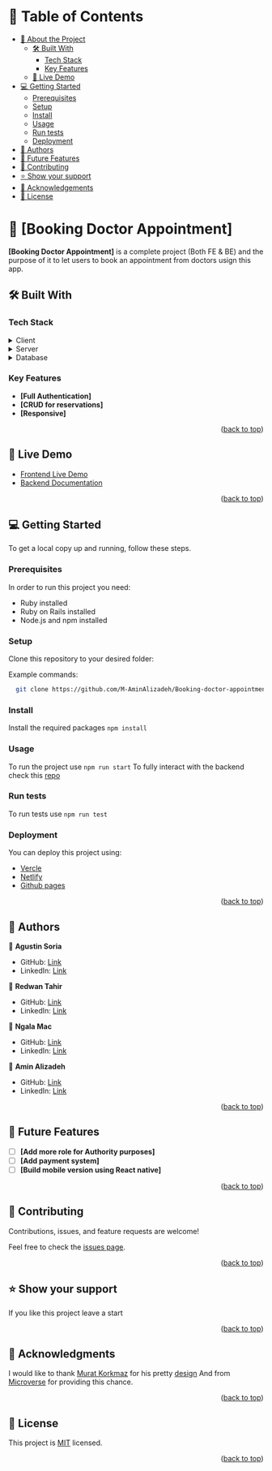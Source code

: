 # 📗 Table of Contents

- [📖 About the Project](#about-project)
  - [🛠 Built With](#built-with)
    - [Tech Stack](#tech-stack)
    - [Key Features](#key-features)
  - [🚀 Live Demo](#live-demo)
- [💻 Getting Started](#getting-started)
  - [Prerequisites](#prerequisites)
  - [Setup](#setup)
  - [Install](#install)
  - [Usage](#usage)
  - [Run tests](#run-tests)
  - [Deployment](#deployment)
- [👥 Authors](#authors)
- [🔭 Future Features](#future-features)
- [🤝 Contributing](#contributing)
- [⭐️ Show your support](#support)
- [🙏 Acknowledgements](#acknowledgements)
- [📝 License](#license)

<!-- PROJECT DESCRIPTION -->

# 📖 [Booking Doctor Appointment] <a name="about-project"></a>

**[Booking Doctor Appointment]** is a complete project (Both FE & BE) and the purpose of it to let users to book an appointment from doctors usign this app.

## 🛠 Built With <a name="built-with"></a>

### Tech Stack <a name="tech-stack"></a>

<details>
  <summary>Client</summary>
  <ul>
    <li><a href="https://reactjs.org/">React.js</a></li>
  </ul>
</details>

<details>
  <summary>Server</summary>
  <ul>
    <li><a href="https://rubyonrails.org">Ruby on Rails</a></li>
  </ul>
</details>

<details>
<summary>Database</summary>
  <ul>
    <li><a href="https://www.postgresql.org/">PostgreSQL</a></li>
  </ul>
</details>

<!-- Features -->

### Key Features <a name="key-features"></a>

- **[Full Authentication]**
- **[CRUD for reservations]**
- **[Responsive]**

<p align="right">(<a href="#readme-top">back to top</a>)</p>

<!-- LIVE DEMO -->

## 🚀 Live Demo <a name="live-demo"></a>

- [Frontend Live Demo](https://booking-doctor-appointment-front-e6pwt8bi5-m-aminalizadeh.vercel.app/)
- [Backend Documentation]()

<p align="right">(<a href="#readme-top">back to top</a>)</p>

<!-- GETTING STARTED -->

## 💻 Getting Started <a name="getting-started"></a>

To get a local copy up and running, follow these steps.

### Prerequisites

In order to run this project you need:

- Ruby installed
- Ruby on Rails installed
- Node.js and npm installed

### Setup

Clone this repository to your desired folder:

Example commands:

```sh
  git clone https://github.com/M-AminAlizadeh/Booking-doctor-appointment-back-end.git
```

### Install

Install the required packages `npm install`

### Usage

To run the project use `npm run start`
To fully interact with the backend check this [repo](https://github.com/M-AminAlizadeh/Booking-doctor-appointment-back-end)

### Run tests

To run tests use `npm run test`

### Deployment

You can deploy this project using:

- [Vercle](https://vercel.com/)
- [Netlify](https://www.netlify.com/)
- [Github pages](https://pages.github.com/)

<p align="right">(<a href="#readme-top">back to top</a>)</p>

<!-- AUTHORS -->

## 👥 Authors <a name="authors"></a>

👤 **Agustin Soria**

- GitHub: [Link](https://github.com/SaveryIV)
- LinkedIn: [Link](https://www.linkedin.com/in/agust%C3%ADn-ricardo-soria-meza-979747228/)

👤 **Redwan Tahir**

- GitHub: [Link](https://github.com/ethred)
- LinkedIn: [Link](https://www.linkedin.com/in/redwan-tahir-78260733/)

👤 **Ngala Mac**

- GitHub: [Link](https://github.com/ngalamac)
- LinkedIn: [Link](https://www.linkedin.com/in/ngala-mac-872a65220/)

👤 **Amin Alizadeh**

- GitHub: [Link](https://github.com/M-AminAlizadeh)
- LinkedIn: [Link](https://www.linkedin.com/in/m-amin-alizadeh/)

<p align="right">(<a href="#readme-top">back to top</a>)</p>

<!-- FUTURE FEATURES -->

## 🔭 Future Features <a name="future-features"></a>

- [ ] **[Add more role for Authority purposes]**
- [ ] **[Add payment system]**
- [ ] **[Build mobile version using React native]**

<p align="right">(<a href="#readme-top">back to top</a>)</p>

<!-- CONTRIBUTING -->

## 🤝 Contributing <a name="contributing"></a>

Contributions, issues, and feature requests are welcome!

Feel free to check the [issues page](https://github.com/M-AminAlizadeh/Booking-doctor-appointment-front-end/issues).

<p align="right">(<a href="#readme-top">back to top</a>)</p>

<!-- SUPPORT -->

## ⭐️ Show your support <a name="support"></a>

If you like this project leave a start

<p align="right">(<a href="#readme-top">back to top</a>)</p>

<!-- ACKNOWLEDGEMENTS -->

## 🙏 Acknowledgments <a name="acknowledgements"></a>

I would like to thank [Murat Korkmaz](https://www.behance.net/muratk) for his
pretty [design](https://www.behance.net/gallery/26425031/Vespa-Responsive-Redesign)
And from [Microverse](https://www.microverse.org/) for providing this chance.
<p align="right">(<a href="#readme-top">back to top</a>)</p>

<!-- LICENSE -->

## 📝 License <a name="license"></a>

This project is [MIT](./LICENSE) licensed.

<p align="right">(<a href="#readme-top">back to top</a>)</p>
